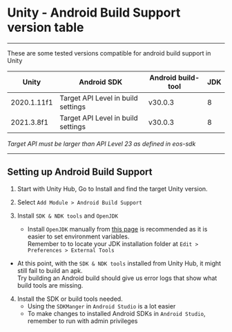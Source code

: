 # Unity - Android Build Support version table

-------------------------------------

These are some tested versions compatible for android build support in Unity

|  Unity  |Android SDK|Android build-tool| JDK |
|---------|-----------|------------------|-----|
| 2020.1.11f1 | Target API Level in build settings | v30.0.3 | 8 |
| 2021.3.8f1  | Target API Level in build settings | v30.0.3 | 8 |

*Target API must be larger than API Level 23 as defined in eos-sdk*

-------------------------------------

## Setting up Android Build Support


1. Start with Unity Hub, Go to Install and find the target Unity version.  

2. Select `Add Module > Android Build Support`

3. Install `SDK & NDK tools` and `OpenJDK`
   *  Install `OpenJDK` manually from [this page](https://www.openlogic.com/openjdk-downloads) is recommended as it is easier to set environment variables.  
   Remember to to locate your JDK installation folder at `Edit > Preferences > External Tools` 

*  At this point, with the `SDK & NDK tools` installed from Unity Hub, it might still fail to build an apk.  
   Try building an Android build should give us error logs that show what build tools are missing.

4. Install the SDK or build tools needed.  
   *  Using the `SDKManger` in `Android Studio` is a lot easier
   *  To make changes to installed Android SDKs in `Android Studio`, remember to run with admin privileges